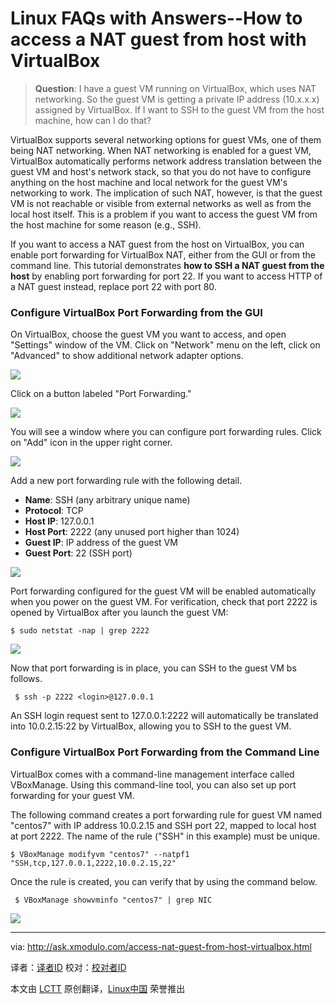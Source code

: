 Linux FAQs with Answers--How to access a NAT guest from host with VirtualBox
================================================================================
> **Question**: I have a guest VM running on VirtualBox, which uses NAT networking. So the guest VM is getting a private IP address (10.x.x.x) assigned by VirtualBox. If I want to SSH to the guest VM from the host machine, how can I do that? 

VirtualBox supports several networking options for guest VMs, one of them being NAT networking. When NAT networking is enabled for a guest VM, VirtualBox automatically performs network address translation between the guest VM and host's network stack, so that you do not have to configure anything on the host machine and local network for the guest VM's networking to work. The implication of such NAT, however, is that the guest VM is not reachable or visible from external networks as well as from the local host itself. This is a problem if you want to access the guest VM from the host machine for some reason (e.g., SSH).

If you want to access a NAT guest from the host on VirtualBox, you can enable port forwarding for VirtualBox NAT, either from the GUI or from the command line. This tutorial demonstrates **how to SSH a NAT guest from the host** by enabling port forwarding for port 22. If you want to access HTTP of a NAT guest instead, replace port 22 with port 80.

### Configure VirtualBox Port Forwarding from the GUI ###

On VirtualBox, choose the guest VM you want to access, and open "Settings" window of the VM. Click on "Network" menu on the left, click on "Advanced" to show additional network adapter options.

![](https://farm8.staticflickr.com/7583/15797904856_2753dc785e_z.jpg)

Click on a button labeled "Port Forwarding."

![](https://farm8.staticflickr.com/7527/15636152708_cf2be7c7e8_z.jpg)

You will see a window where you can configure port forwarding rules. Click on "Add" icon in the upper right corner.

![](https://farm8.staticflickr.com/7489/15636391217_48a9954480_z.jpg)

Add a new port forwarding rule with the following detail.

- **Name**: SSH (any arbitrary unique name)
- **Protocol**: TCP
- **Host IP**: 127.0.0.1
- **Host Port**: 2222 (any unused port higher than 1024)
- **Guest IP**: IP address of the guest VM
- **Guest Port**: 22 (SSH port) 

![](https://farm6.staticflickr.com/5603/15202135853_02a07c3212_o.png)

Port forwarding configured for the guest VM will be enabled automatically when you power on the guest VM. For verification, check that port 2222 is opened by VirtualBox after you launch the guest VM:

    $ sudo netstat -nap | grep 2222 

![](https://farm8.staticflickr.com/7461/15819682411_6bb9707f8a_z.jpg)

Now that port forwarding is in place, you can SSH to the guest VM bs follows.

     $ ssh -p 2222 <login>@127.0.0.1 

An SSH login request sent to 127.0.0.1:2222 will automatically be translated into 10.0.2.15:22 by VirtualBox, allowing you to SSH to the guest VM.

### Configure VirtualBox Port Forwarding from the Command Line ###

VirtualBox comes with a command-line management interface called VBoxManage. Using this command-line tool, you can also set up port forwarding for your guest VM.

The following command creates a port forwarding rule for guest VM named "centos7" with IP address 10.0.2.15 and SSH port 22, mapped to local host at port 2222. The name of the rule ("SSH" in this example) must be unique.

    $ VBoxManage modifyvm "centos7" --natpf1 "SSH,tcp,127.0.0.1,2222,10.0.2.15,22" 

Once the rule is created, you can verify that by using the command below.

     $ VBoxManage showvminfo "centos7" | grep NIC 

![](https://farm8.staticflickr.com/7559/15636458427_7a0959900c_z.jpg)

--------------------------------------------------------------------------------

via: http://ask.xmodulo.com/access-nat-guest-from-host-virtualbox.html

译者：[译者ID](https://github.com/译者ID)
校对：[校对者ID](https://github.com/校对者ID)

本文由 [LCTT](https://github.com/LCTT/TranslateProject) 原创翻译，[Linux中国](http://linux.cn/) 荣誉推出